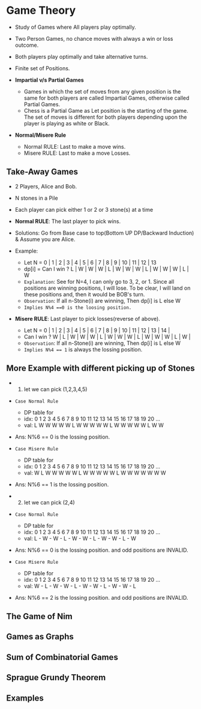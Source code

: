 # Game Theory
- Study of Games where All players play optimally.
- Two Person Games, no chance moves with always a win or loss outcome.
- Both players play optimally and take alternative turns.
- Finite set of Positions.

- **Impartial v/s Partial Games**
  - Games in which the set of moves from any given position is the same for both players are called Impartial Games, otherwise called Partial Games.
  - Chess is a Partial Game as Let position is the starting of the game.  The set of moves is different for both players depending upon the player is playing as white or Black.

- **Normal/Misere Rule**
  - Normal RULE: Last to make a move wins.
  - Misere RULE: Last to make a move Losses.

## Take-Away Games
- 2 Players, Alice and Bob. 
- N stones in a Pile
- Each player can pick either 1 or 2 or 3 stone(s) at a time
- **Normal RULE**: The last player to pick wins.
- Solutions: Go from Base case to top(Bottom UP DP/Backward Induction) & Assume you are Alice.
- Example:
  - Let N =             0 | 1 | 2 | 3 | 4 | 5 | 6 | 7 | 8 | 9 | 10 | 11 | 12 | 13 
  - dp[i] = Can I win ? L | W | W | W | L | W | W | W | L | W | W  | W  | L  | W 
  - `Explanation`: See for N=4, I can only go to 3, 2, or 1. Since all positions are winning positions, I will lose. To be clear, I will land on these positions and, then it would be BOB's turn.
  - `Observation`: If all n-Stone(i) are winning, Then dp[i] is L else W
  - `Implies N%4 ==0 is the loosing position.`
  <!-- - So try to always go to N%4 to win. -->

- **Misere RULE**: Last player to pick losses(reverse of above).
  - Let N =     0 | 1 | 2 | 3 | 4 | 5 | 6 | 7 | 8 | 9 | 10 | 11 | 12 | 13 | 14 |
  - Can I win ? W | L | W | W | W | L | W | W | W | L | W  | W  | W  | L  | W  | 
  - `Observation`: If all n-Stone(i) are winning, Then dp[i] is L else W
  - `Implies N%4 == 1` is always the lossing position.
  <!-- - So always try to be on N is congrent to 1%4 position. -->

## More Example with different picking up of Stones

  - 1. let we can pick (1,2,3,4,5)
  - `Case Normal Rule`
    - DP table for 
    - idx: 0 1 2 3 4 5 6 7 8 9 10 11 12 13 14 15 16 17 18 19 20 ...
    - val: L W W W W W L W W W W  W  L  W  W  W  W  W  L  W  W    
  - Ans: N%6 == 0 is the lossing position.
  - `Case Misere Rule`
    - DP table for 
    - idx: 0 1 2 3 4 5 6 7 8 9 10 11 12 13 14 15 16 17 18 19 20 ...
    - val: W L W W W W W L W W W  W   W  L W  W  W  W  W  W  W  
  - Ans: N%6 == 1 is the lossing position.


  - 2. let we can pick (2,4)
  - `Case Normal Rule`
    - DP table for 
    - idx: 0 1 2 3 4 5 6 7 8 9 10 11 12 13 14 15 16 17 18 19 20 ...
    - val: L - W - W - L - W - W  -  L  -  W  -  W   -  L  - W      
  - Ans: N%6 == 0 is the lossing position. and odd positions are INVALID.
  - `Case Misere Rule`
    - DP table for 
    - idx: 0 1 2 3 4 5 6 7 8 9 10 11 12 13 14 15 16 17 18 19 20 ...
    - val: W - L - W - W - L - W  -  W  -  L  -  W  -  W  -  L  
  - Ans: N%6 == 2 is the lossing position. and odd positions are INVALID.


## The Game of Nim
## Games as Graphs
## Sum of Combinatorial Games
## Sprague Grundy Theorem
## Examples
